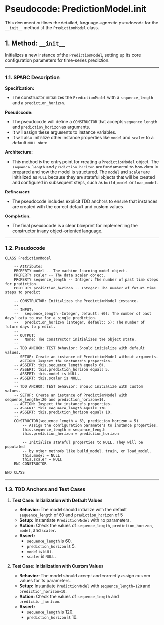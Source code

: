 # Pseudocode: PredictionModel.__init__

This document outlines the detailed, language-agnostic pseudocode for the `__init__` method of the `PredictionModel` class.

## 1. Method: `__init__`

Initializes a new instance of the `PredictionModel`, setting up its core configuration parameters for time-series prediction.

---

### 1.1. SPARC Description

**Specification:**
- The constructor initializes the `PredictionModel` with a `sequence_length` and a `prediction_horizon`.

**Pseudocode:**
- The pseudocode will define a `CONSTRUCTOR` that accepts `sequence_length` and `prediction_horizon` as arguments.
- It will assign these arguments to instance variables.
- It will also initialize other instance properties like `model` and `scaler` to a default `NULL` state.

**Architecture:**
- This method is the entry point for creating a `PredictionModel` object. The `sequence_length` and `prediction_horizon` are fundamental to how data is prepared and how the model is structured. The `model` and `scaler` are initialized as `NULL` because they are stateful objects that will be created and configured in subsequent steps, such as `build_model` or `load_model`.

**Refinement:**
- The pseudocode includes explicit TDD anchors to ensure that instances are created with the correct default and custom values.

**Completion:**
- The final pseudocode is a clear blueprint for implementing the constructor in any object-oriented language.

---

### 1.2. Pseudocode

```plaintext
CLASS PredictionModel

    -- Attributes
    PROPERTY model -- The machine learning model object.
    PROPERTY scaler -- The data scaler object.
    PROPERTY sequence_length -- Integer: The number of past time steps for prediction.
    PROPERTY prediction_horizon -- Integer: The number of future time steps to predict.

    -- CONSTRUCTOR: Initializes the PredictionModel instance.
    --
    -- INPUT:
    --   sequence_length (Integer, default: 60): The number of past days' data to use for a single prediction.
    --   prediction_horizon (Integer, default: 5): The number of future days to predict.
    --
    -- OUTPUT:
    --   None: The constructor initializes the object state.
    --
    -- TDD ANCHOR: TEST behavior: Should initialize with default values.
    -- SETUP: Create an instance of PredictionModel without arguments.
    -- ACTION: Inspect the instance's properties.
    -- ASSERT: this.sequence_length equals 60.
    -- ASSERT: this.prediction_horizon equals 5.
    -- ASSERT: this.model is NULL.
    -- ASSERT: this.scaler is NULL.
    --
    -- TDD ANCHOR: TEST behavior: Should initialize with custom values.
    -- SETUP: Create an instance of PredictionModel with sequence_length=120 and prediction_horizon=10.
    -- ACTION: Inspect the instance's properties.
    -- ASSERT: this.sequence_length equals 120.
    -- ASSERT: this.prediction_horizon equals 10.
    --
    CONSTRUCTOR(sequence_length = 60, prediction_horizon = 5)
        -- Assign the configuration parameters to instance properties.
        this.sequence_length = sequence_length
        this.prediction_horizon = prediction_horizon

        -- Initialize stateful properties to NULL. They will be populated
        -- by other methods like build_model, train, or load_model.
        this.model = NULL
        this.scaler = NULL
    END CONSTRUCTOR

END CLASS
```

---

### 1.3. TDD Anchors and Test Cases

1.  **Test Case: Initialization with Default Values**
    -   **Behavior:** The model should initialize with the default `sequence_length` of 60 and `prediction_horizon` of 5.
    -   **Setup:** Instantiate `PredictionModel` with no parameters.
    -   **Action:** Check the values of `sequence_length`, `prediction_horizon`, `model`, and `scaler`.
    -   **Assert:**
        -   `sequence_length` is 60.
        -   `prediction_horizon` is 5.
        -   `model` is `NULL`.
        -   `scaler` is `NULL`.

2.  **Test Case: Initialization with Custom Values**
    -   **Behavior:** The model should accept and correctly assign custom values for its parameters.
    -   **Setup:** Instantiate `PredictionModel` with `sequence_length=120` and `prediction_horizon=10`.
    -   **Action:** Check the values of `sequence_length` and `prediction_horizon`.
    -   **Assert:**
        -   `sequence_length` is 120.
        -   `prediction_horizon` is 10.
